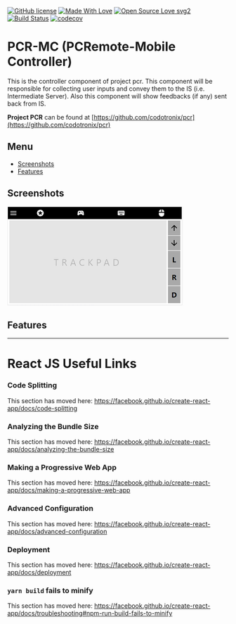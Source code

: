 [![GitHub license](https://img.shields.io/badge/License-MIT-blue.svg)](https://github.com/codotronix/pcr-mc/blob/master/LICENSE)
[![Made With Love](https://img.shields.io/badge/Made%20With-Love-orange.svg)](https://github.com/codotronix/pcr-mc)
[![Open Source Love svg2](https://badges.frapsoft.com/os/v2/open-source.svg?v=103)](https://github.com/codotronix/pcr-mc)
[![Build Status](https://travis-ci.com/codotronix/pcr-mc.svg?branch=master)](https://travis-ci.com/codotronix/pcr-mc)
[![codecov](https://codecov.io/gh/codotronix/pcr-mc/branch/master/graph/badge.svg)](https://codecov.io/gh/codotronix/pcr-mc)

# PCR-MC (PCRemote-Mobile Controller)

This is the controller component of project pcr. This component will be responsible for collecting user inputs and convey them to the IS (i.e. Intermediate Server). Also this component will show feedbacks (if any) sent back from IS.

**Project PCR** can be found at [https://github.com/codotronix/pcr](https://github.com/codotronix/pcr)


## Menu
- [Screenshots](https://github.com/codotronix/pcr-mc/blob/master/README.md#screenshots)
- [Features](https://github.com/codotronix/pcr-mc/blob/master/README.md#features)


## Screenshots
![PCR-MC Screenshot 1](https://github.com/codotronix/pcr-mc/blob/master/screenshots/v001/pcr-mc-screen-1.PNG)


## Features


*********************************
# React JS Useful Links
### Code Splitting

This section has moved here: https://facebook.github.io/create-react-app/docs/code-splitting

### Analyzing the Bundle Size

This section has moved here: https://facebook.github.io/create-react-app/docs/analyzing-the-bundle-size

### Making a Progressive Web App

This section has moved here: https://facebook.github.io/create-react-app/docs/making-a-progressive-web-app

### Advanced Configuration

This section has moved here: https://facebook.github.io/create-react-app/docs/advanced-configuration

### Deployment

This section has moved here: https://facebook.github.io/create-react-app/docs/deployment

### `yarn build` fails to minify

This section has moved here: https://facebook.github.io/create-react-app/docs/troubleshooting#npm-run-build-fails-to-minify
